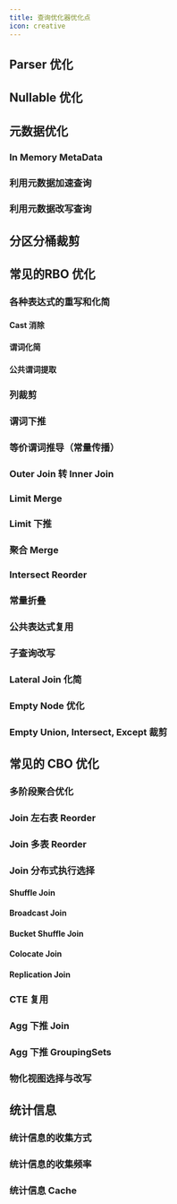 ```yaml
---
title: 查询优化器优化点
icon: creative
---
```


## Parser 优化

## Nullable 优化

## 元数据优化

### In Memory MetaData

### 利用元数据加速查询

### 利用元数据改写查询

## 分区分桶裁剪

## 常见的RBO 优化

### 各种表达式的重写和化简

#### Cast 消除

#### 谓词化简

#### 公共谓词提取

### 列裁剪

### 谓词下推

### 等价谓词推导（常量传播）

### Outer Join 转 Inner Join

### Limit Merge

### Limit 下推

### 聚合 Merge

### Intersect Reorder

### 常量折叠

### 公共表达式复用

### 子查询改写

### Lateral Join 化简

### Empty Node 优化

### Empty Union, Intersect, Except 裁剪

## 常见的 CBO 优化

### 多阶段聚合优化

### Join 左右表 Reorder

### Join 多表 Reorder

### Join 分布式执行选择

#### Shuffle Join

#### Broadcast Join

#### Bucket Shuffle Join

#### Colocate Join

#### Replication Join

### CTE 复用

### Agg 下推 Join

### Agg 下推 GroupingSets

### 物化视图选择与改写

## 统计信息

### 统计信息的收集方式

### 统计信息的收集频率

### 统计信息 Cache

